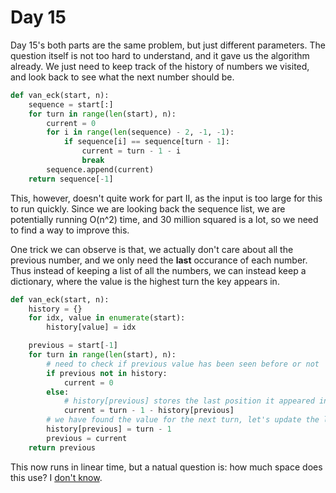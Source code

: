 # Day 15

Day 15's both parts are the same problem, but just different parameters. The question itself is not too hard to understand, and it gave us the algorithm already. We just need to keep track of the history of numbers we visited, and look back to see what the next number should be.

```python
def van_eck(start, n):
    sequence = start[:]
    for turn in range(len(start), n):
        current = 0
        for i in range(len(sequence) - 2, -1, -1):
            if sequence[i] == sequence[turn - 1]:
                current = turn - 1 - i
                break
        sequence.append(current)
    return sequence[-1]
```

This, however, doesn't quite work for part II, as the input is too large for this to run quickly. Since we are looking back the sequence list, we are potentially running O(n^2) time, and 30 million squared is a lot, so we need to find a way to improve this. 

One trick we can observe is that, we actually don't care about all the previous number, and we only need the **last** occurance of each number. Thus instead of keeping a list of all the numbers, we can instead keep a dictionary, where the value is the highest turn the key appears in.

```python
def van_eck(start, n):
    history = {}
    for idx, value in enumerate(start):
        history[value] = idx

    previous = start[-1]
    for turn in range(len(start), n):
        # need to check if previous value has been seen before or not
        if previous not in history:
            current = 0
        else:
            # history[previous] stores the last position it appeared in
            current = turn - 1 - history[previous]
        # we have found the value for the next turn, let's update the last seen position for the previous value
        history[previous] = turn - 1
        previous = current
    return previous
```

This now runs in linear time, but a natual question is: how much space does this use? I [don't know](https://www.youtube.com/watch?v=etMJxB-igrc). 